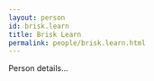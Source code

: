 ```yaml
---
layout: person
id: brisk.learn
title: Brisk Learn
permalink: people/brisk.learn.html
---
```


Person details...